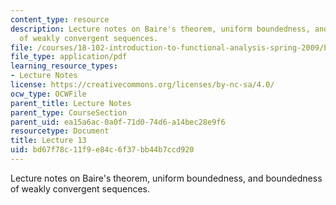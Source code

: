 ```yaml
---
content_type: resource
description: Lecture notes on Baire's theorem, uniform boundedness, and boundedness
  of weakly convergent sequences.
file: /courses/18-102-introduction-to-functional-analysis-spring-2009/bd67f78c11f9e84c6f37bb44b7ccd920_MIT18_102s09_lec13.pdf
file_type: application/pdf
learning_resource_types:
- Lecture Notes
license: https://creativecommons.org/licenses/by-nc-sa/4.0/
ocw_type: OCWFile
parent_title: Lecture Notes
parent_type: CourseSection
parent_uid: ea15a6ac-0a0f-71d0-74d6-a14bec28e9f6
resourcetype: Document
title: Lecture 13
uid: bd67f78c-11f9-e84c-6f37-bb44b7ccd920
---
```

Lecture notes on Baire's theorem, uniform boundedness, and boundedness of weakly convergent sequences.